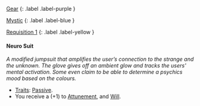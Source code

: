 
[Gear](Game/Gear-List)
{: .label .label-purple }

[Mystic](Game/Mystic)
{: .label .label-blue }

[Requisition 1](Game/Deployment#Requisition)
{: .label .label-yellow }
#### Neuro Suit
*A modified jumpsuit that amplifies the user’s connection to the strange and the unknown. The glove gives off an ambient glow and tracks the users' mental activation. Some even claim to be able to determine a psychics mood based on the colours.*
* [Traits](Game/Core/Gear#Traits): [Passive](Game/Core/Gear#Passive).
* You receive a (+1) to [Attunement](Game/Core/Spirit#Attunement), and [Will](Game/Core/Spirit#Will).
